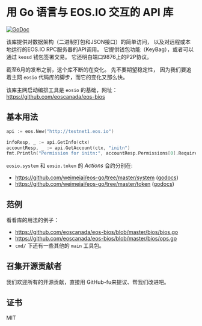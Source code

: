 用 Go 语言与 EOS.IO 交互的 API 库
=========================

[![GoDoc](https://godoc.org/github.com/weimeiai/eos-go?status.svg)](https://godoc.org/github.com/weimeiai/eos-go)

该库提供对数据架构（二进制打包和JSON接口）的简单访问，
以及对远程或本地运行的EOS.IO RPC服务器的API调用。 
它提供钱包功能（KeyBag），或者可以通过 `keosd` 钱包签署交易。 
它还明白端口9876上的P2P协议。

截至6月的发布之前，这个库不断的在变化。 先不要期望稳定性，
因为我们要追着主网 `eosio` 代码库的脚步，而它的变化又那么快。

该库主网启动编排工具是 `eosio` 的基础，网址：
https://github.com/eoscanada/eos-bios


基本用法
-----------

```go
api := eos.New("http://testnet1.eos.io")

infoResp, _ := api.GetInfo(ctx)
accountResp, _ := api.GetAccount(ctx, "initn")
fmt.Println("Permission for initn:", accountResp.Permissions[0].RequiredAuth.Keys)
```

`eosio.system` 和 `eosio.token` 的 _Actions_ 合约分别在:
* https://github.com/weimeiai/eos-go/tree/master/system ([godocs](https://godoc.org/github.com/weimeiai/eos-go/system))
* https://github.com/weimeiai/eos-go/tree/master/token ([godocs](https://godoc.org/github.com/weimeiai/eos-go/token))

范例
-------

看看库的用法的例子：

* https://github.com/eoscanada/eos-bios/blob/master/bios/bios.go
* https://github.com/eoscanada/eos-bios/blob/master/bios/ops.go
* `cmd/` 下还有一些其他的 `main` 工具包。


召集开源贡献者
------------

我们欢迎所有的开源贡献，直接用 GitHub-fu来提议、帮我们改进吧。


证书
-------

MIT
